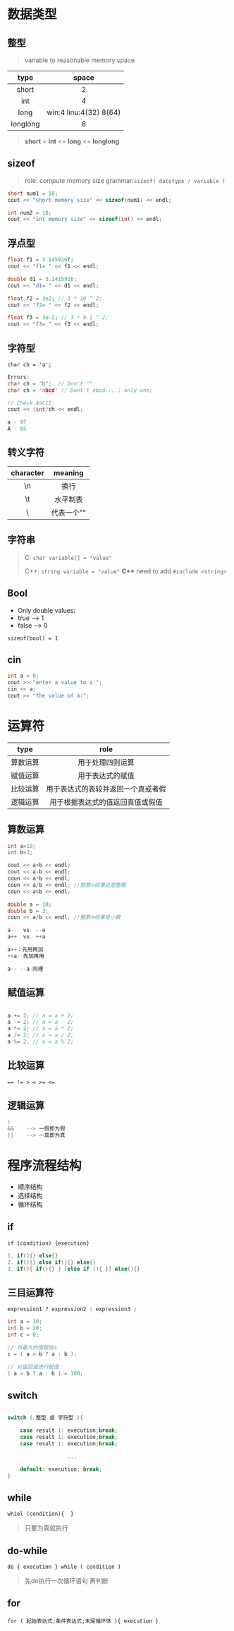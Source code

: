 # 数据类型

##  整型
> variable to reasonable memory space

| type     | space                  |
| :---:    | :---:                  |
| short    | 2                      |
| int      | 4                      |
| long     | win:4 linu:4(32) 8(64) |
| longlong | 8                      |

> **short** < **int** <= **long** <= **longlong**

## sizeof
> role: compute memory size
> grammar:`sizeof( datetype / variable )`

```cpp
short num1 = 10;
cout << "short memory size" << sizeof(num1) << endl;

int num2 = 10;
cout << "int memory size" << sizeof(int) << endl;
```

## 浮点型

```cpp
float f1 = 3.145926f;
cout << "f1= " << f1 << endl;

double d1 = 3.1415926;
cout << "d1= " << d1 << endl;

float f2 = 3e2; // 3 * 10 ^ 2;
cout << "f2= " << f2 << endl;

float f3 = 3e-2; // 3 * 0.1 ^ 2;
cout << "f3= " << f3 << endl;
```

## 字符型
`char ch = 'a';`

```cpp
Errors:
char ch = "b";  // Don't ""
char ch = 'abcd' // Dont't abcd... ; only one;

// Check ASCII:
cout << (int)ch << endl;

a - 97
A - 65
```

## 转义字符

| character | meaning     |
| :---:     | :---:       |
| \n        | 换行        |
| \t        | 水平制表    |
| \\        | 代表一个"\" |


## 字符串
> C:  `char variable[] = "value"`
>
> C++: `string variable = "value"`
> **C++** need to add `#include <string>`


## Bool

- Only double values:
- true  --> 1
- false --> 0

`sizeof(bool) = 1`

## cin
```cpp
int a = 0;
cout >> "enter a value to a:";
cin << a;
cout >> "the value of a:";
```


# 运算符

| type     | role                               |
| :---:    | :---:                              |
| 算数运算 | 用于处理四则运算                   |
| 赋值运算 | 用于表达式的赋值                   |
| 比较运算 | 用于表达式的表较并返回一个真或者假 |
| 逻辑运算 | 用于根据表达式的值返回真值或假值   |


## 算数运算
```cpp
int a=10;
int b=3;

cout << a+b << endl;
cout << a-b << endl;
coun << a*b << endl;
coun << a/b << endl; //整数➗结果还是整数
coun << a%b << endl;

double a = 10;
double b = 3;
coun << a/b << endl; //整数➗结果是小数

a--  vs  --a
a++  vs  ++a

a++：先用再加
++a: 先加再用

a-- --a 同理
```

## 赋值运算
```cpp

a += 2; // a = a + 2;
a -= 2; // a = a - 2;
a *= 2; // a = a * 2;
a /= 2; // a = a / 2;
a %= 2; // a = a % 2;
```

## 比较运算
`== != > < >= <=`

## 逻辑运算
```cpp
!
&&    --> 一假即为假
||    --> 一真即为真

```

# 程序流程结构

- 顺序结构
- 选择结构
- 循环结构

## if
`if (condition) {execution}`

```cpp
1. if(){} else{}
2. if(){} else if(){} else{}
3. if(){ if(){} } [else if (){ }] else(){}
```

## 三目运算符
`expression1 ? expression2 : expression3 ;`

```cpp
int a = 10;
int b = 20;
int c = 0;

// 将最大的值赋给a
c = ( a > b ? a : b );

// 对返回值进行赋值
( a > b ? a : b ) = 100;
```

## switch

```c

switch ( 整型 或 字符型 ){

    case result 1: execution;break;
    case result 1: execution;break;
    case result 1: execution;break;

                   ...

    default: execution; break;
}
```

## while

`whiel (condition){  }`

> 只要为真就执行

## do-while

`do { execution } while ( condition )`
> 先do执行一次循环语句 再判断

## for

`for ( 起始表达式;条件表达式;末尾循环体 ){ execution }`


